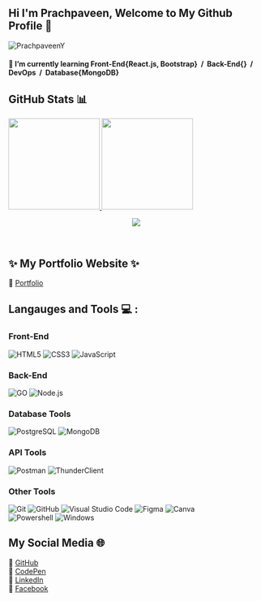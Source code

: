 ## Hi I'm Prachpaveen, Welcome to My Github Profile 👋
![PrachpaveenY](https://readme-typing-svg.herokuapp.com?font=Inter&color=64ffda&size=30&weight=700&lines=Hi+I'm+Prachpaveen+Y;PrachpaveenY)

#### 🌱 I’m currently learning Front-End{React.js, Bootstrap} &nbsp;/&nbsp; Back-End{} &nbsp;/&nbsp; DevOps &nbsp;/&nbsp; Database{MongoDB}

## GitHub Stats :bar_chart:
<a href="https://github.com/PrachpaveenY/PrachpaveenY">
  <img height="180em" src="https://github-readme-stats.vercel.app/api/top-langs/?username=PrachpaveenY&exclude_repo=KNN-Image-Classification&show_icons=true&hide_border=true&layout=compact&langs_count=8"/>
</a>
<a href="https://github.com/PrachpaveenY/PrachpaveenY">
  <img height="180em" src="https://github-readme-stats.vercel.app/api?username=PrachpaveenY&show_icons=true&hide_border=true&&count_private=true&include_all_commits=true" />
</a>
<p align="center">  
<a href="https://github.com/PrachpaveenY/github-profile-views-counter">
    <img src="https://komarev.com/ghpvc/?username=PrachpaveenY"></a></p></br>

## ✨ My Portfolio Website ✨
💖 [Portfolio](https://prachpaveeny.github.io/prachpaveen.github.io/)

## Langauges and Tools 💻 :
### Front-End
![HTML5](https://img.shields.io/badge/html5-%23E34F26.svg?style=for-the-badge&logo=html5&logoColor=white)
![CSS3](https://img.shields.io/badge/css3-%231572B6.svg?style=for-the-badge&logo=css3&logoColor=white)
![JavaScript](https://img.shields.io/badge/javascript-%23323330.svg?style=for-the-badge&logo=javascript&logoColor=%23F7DF1E)
</br>

### Back-End
![GO](https://img.shields.io/badge/go-007d9c?style=for-the-badge&logo=go&logoColor=white)
![Node.js](https://img.shields.io/badge/Node.js-339933?style=for-the-badge&logo=nodedotjs&logoColor=white)
</br>

### Database Tools
![PostgreSQL](https://img.shields.io/badge/postgresql-336791?style=for-the-badge&logo=postgresql&logoColor=white)
![MongoDB](https://img.shields.io/badge/MongoDB-4EA94B?style=for-the-badge&logo=mongodb&logoColor=white)
</br>

### API Tools
![Postman](https://img.shields.io/badge/postman-ff8e64?style=for-the-badge&logo=postman&logoColor=white)
![ThunderClient](https://img.shields.io/badge/thunderclient-6f42c1?style=for-the-badge&logo=thunderclient&logoColor=white)
</br>

### Other Tools
![Git](https://img.shields.io/badge/git-%23F05033.svg?style=for-the-badge&logo=git&logoColor=white)
![GitHub](https://img.shields.io/badge/github-%23121011.svg?style=for-the-badge&logo=github&logoColor=white)
![Visual Studio Code](https://img.shields.io/badge/Visual%20Studio%20Code-0078d7.svg?style=for-the-badge&logo=visual-studio-code&logoColor=white)
![Figma](https://img.shields.io/badge/Figma-F24E1E?style=for-the-badge&logo=figma&logoColor=white)
![Canva](https://img.shields.io/badge/Canva-%2300C4CC.svg?&style=for-the-badge&logo=Canva&logoColor=white)</br>
![Powershell](https://img.shields.io/badge/powershell-5391FE?style=for-the-badge&logo=powershell&logoColor=white)
![Windows](https://img.shields.io/badge/windows%20terminal-4D4D4D?style=for-the-badge&logo=windows%20terminal&logoColor=white)
</br>

## My Social Media 🌐
💖 [GitHub](https://github.com/PrachpaveenY)</br>
💖 [CodePen](https://codepen.io/PrachpaveenY/)</br>
💖 [LinkedIn](https://www.linkedin.com/in/prachpaveen-y-225aa01b8/)</br>
💖 [Facebook](https://www.facebook.com/prachpaveen/)</br>

<!--
**PrachpaveenY/PrachpaveenY** is a ✨ _special_ ✨ repository because its `README.md` (this file) appears on your GitHub profile.

Here are some ideas to get you started:

- 🔭 I’m currently working on ...
- 🌱 I’m currently learning ...
- 👯 I’m looking to collaborate on ...
- 🤔 I’m looking for help with ...
- 💬 Ask me about ...
- 📫 How to reach me: ...
- 😄 Pronouns: ...
- ⚡ Fun fact: ...
-->
